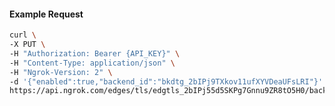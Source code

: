 <!-- Code generated for API Clients. DO NOT EDIT. -->

#### Example Request

```bash
curl \
-X PUT \
-H "Authorization: Bearer {API_KEY}" \
-H "Content-Type: application/json" \
-H "Ngrok-Version: 2" \
-d '{"enabled":true,"backend_id":"bkdtg_2bIPj9TXkov11ufXYVDeaUFsLRI"}' \
https://api.ngrok.com/edges/tls/edgtls_2bIPj55d5SKPg7Gnnu9ZR8tO5H0/backend
```
